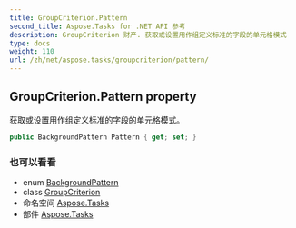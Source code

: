 ```yaml
---
title: GroupCriterion.Pattern
second_title: Aspose.Tasks for .NET API 参考
description: GroupCriterion 财产. 获取或设置用作组定义标准的字段的单元格模式
type: docs
weight: 110
url: /zh/net/aspose.tasks/groupcriterion/pattern/
---
```

## GroupCriterion.Pattern property

获取或设置用作组定义标准的字段的单元格模式。

```csharp
public BackgroundPattern Pattern { get; set; }
```

### 也可以看看

* enum [BackgroundPattern](../../backgroundpattern/)
* class [GroupCriterion](../)
* 命名空间 [Aspose.Tasks](../../groupcriterion/)
* 部件 [Aspose.Tasks](../../../)



